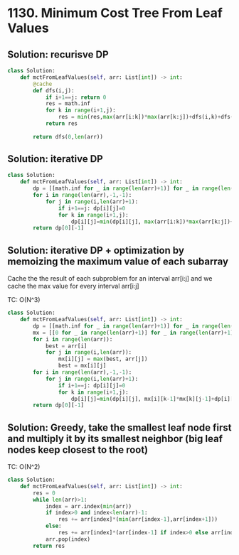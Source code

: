 # 1130. Minimum Cost Tree From Leaf Values


## Solution: recurisve DP

```py
class Solution:
    def mctFromLeafValues(self, arr: List[int]) -> int:
        @cache
        def dfs(i,j):
            if i+1==j: return 0
            res = math.inf
            for k in range(i+1,j):
                res = min(res,max(arr[i:k])*max(arr[k:j])+dfs(i,k)+dfs(k,j))
            return res
            
        return dfs(0,len(arr))
```

## Solution: iterative DP 

```py
class Solution:
    def mctFromLeafValues(self, arr: List[int]) -> int:
        dp = [[math.inf for _ in range(len(arr)+1)] for _ in range(len(arr)+1)]
        for i in range(len(arr),-1,-1):
            for j in range(i,len(arr)+1):
                if i+1==j: dp[i][j]=0
                for k in range(i+1,j):
                    dp[i][j]=min(dp[i][j], max(arr[i:k])*max(arr[k:j])+dp[i][k]+dp[k][j])
        return dp[0][-1]
```

## Solution: iterative DP + optimization by memoizing the maximum value of each subarray

Cache the the result of each subproblem for an interval arr[i:j] and we cache the max value for every interval arr[i:j]

TC: O(N^3)

```py
class Solution:
    def mctFromLeafValues(self, arr: List[int]) -> int:
        dp = [[math.inf for _ in range(len(arr)+1)] for _ in range(len(arr)+1)]
        mx = [[0 for _ in range(len(arr)+1)] for _ in range(len(arr)+1)]
        for i in range(len(arr)):
            best = arr[i]
            for j in range(i,len(arr)):
                mx[i][j] = max(best, arr[j])
                best = mx[i][j]
        for i in range(len(arr),-1,-1):
            for j in range(i,len(arr)+1):
                if i+1==j: dp[i][j]=0
                for k in range(i+1,j):
                    dp[i][j]=min(dp[i][j], mx[i][k-1]*mx[k][j-1]+dp[i][k]+dp[k][j])
        return dp[0][-1]
```

## Solution: Greedy, take the smallest leaf node first and multiply it by its smallest neighbor (big leaf nodes keep closest to the root)

TC: O(N^2)

```py
class Solution:
    def mctFromLeafValues(self, arr: List[int]) -> int:
        res = 0
        while len(arr)>1:
            index = arr.index(min(arr))
            if index>0 and index<len(arr)-1:
                res += arr[index]*(min(arr[index-1],arr[index+1]))
            else:
                res += arr[index]*(arr[index-1] if index>0 else arr[index+1])
            arr.pop(index)
        return res
```